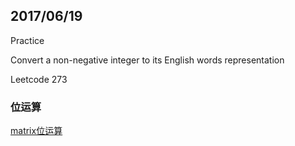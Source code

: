 ## 2017/06/19

Practice

Convert a non-negative integer to its English words representation

Leetcode 273

### 位运算

[matrix位运算](http://www.matrix67.com/blog/?s=%E4%BD%8D%E8%BF%90%E7%AE%97)

